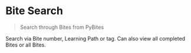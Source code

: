 # Bite Search

> Search through Bites from PyBites

Search via Bite number, Learning Path or tag. Can also view all completed Bites or all Bites.
